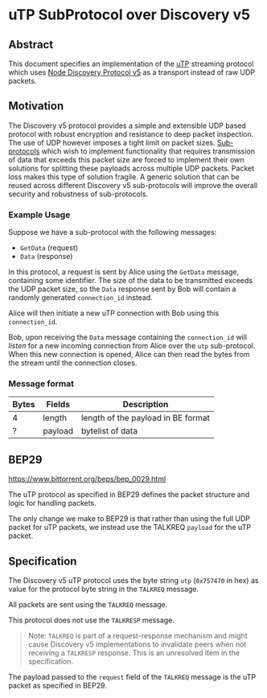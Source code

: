 # uTP SubProtocol over Discovery v5

## Abstract

This document specifies an implementation of the [uTP](https://www.bittorrent.org/beps/bep_0029.html) streaming protocol which uses [Node Discovery Protocol v5](https://github.com/ethereum/devp2p/blob/6eddaf50298d551a83bcc242e7ce7024c6cc8590/discv5/discv5.md) as a transport instead of raw UDP packets.

## Motivation

The Discovery v5 protocol provides a simple and extensible UDP based protocol with robust encryption and resistance to deep packet inspection.  The use of UDP however imposes a tight limit on packet sizes. [Sub-protocols](https://github.com/ethereum/devp2p/blob/master/discv5/discv5-wire.md#talkreq-request-0x05) which wish to implement functionality that requires transmission of data that exceeds this packet size are forced to implement their own solutions for splitting these payloads across multiple UDP packets.  Packet loss makes this type of solution fragile.  A generic solution that can be reused across different Discovery v5 sub-protocols will improve the overall security and robustness of sub-protocols.

### Example Usage

Suppose we have a sub-protocol with the following messages:

- `GetData` (request)
- `Data` (response)

In this protocol, a request is sent by Alice using the `GetData` message,
containing some identifier.  The size of the data to be transmitted exceeds the
UDP packet size, so the `Data` response sent by Bob will contain a randomly
generated `connection_id` instead.

Alice will then initiate a new uTP connection with Bob using this `connection_id`.

Bob, upon receiving the `Data` message containing the `connection_id` will
*listen* for a new incoming connection from Alice over the `utp` sub-protocol.
When this new connection is opened, Alice can then read the bytes from the stream
until the connection closes.

### Message format

| Bytes | Fields     | Description                            |
|-------|------------|----------------------------------------|
| 4     | length     | length of the payload in BE format     |
| ?     | payload    | bytelist of data                       |

## BEP29

https://www.bittorrent.org/beps/bep_0029.html

The uTP protocol as specified in BEP29 defines the packet structure and logic for handling packets.

The only change we make to BEP29 is that rather than using the full UDP packet for uTP packets, we instead use the TALKREQ `payload` for the uTP packet.

## Specification

The Discovery v5 uTP protocol uses the byte string `utp` (`0x757470` in hex) as value for the protocol byte string in the `TALKREQ` message.

All packets are sent using the `TALKREQ` message.

This protocol does not use the `TALKRESP` message.

> Note: `TALKREQ` is part of a request-response mechanism and might cause Discovery v5 implementations
to invalidate peers when not receiving a `TALKRESP` response. This is an unresolved item in the specification.

The payload passed to the `request` field of the `TALKREQ` message is the uTP packet as specified in BEP29.
